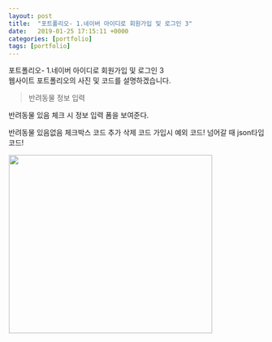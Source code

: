 ```yaml
---
layout: post
title:  "포트폴리오- 1.네이버 아이디로 회원가입 및 로그인 3"
date:   2019-01-25 17:15:11 +0000
categories: [portfolio]
tags: [portfolio]
---
```


<style>
img{
  border : 1px solid #ededed;
}
</style>
포트폴리오- 1.네이버 아이디로 회원가입 및 로그인 3
<br>
웹사이트 포트폴리오의 사진 및 코드를 설명하겠습니다.

>반려동물 정보 입력

반려동물 있음 체크 시 정보 입력 폼을 보여준다.


 반려동물 있음없음 체크박스 코드
 추가 삭제 코드
 가입시 예외 코드!
 넘어갈 때 json타입 코드!

 <img src="c:/gaeungyeongsul/gaeungyeongsul.github.io/images/petst/join_login/joinform2.jpg" width="400" height="350">
 <br>
